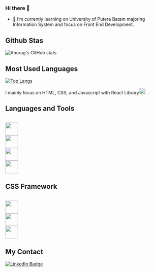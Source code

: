 ### Hi there 👋

- 🌱 I’m currently learning on University of Putera Batam majoring Information System and focus on Front End Development.

## Github Stas
![Anurag's GitHub stats](https://github-readme-stats.vercel.app/api?username=joshleez&show_icons=true&theme=tokyonight&count_private=true)

## Most Used Languages
[![Top Langs](https://github-readme-stats.vercel.app/api/top-langs/?username=joshleez&theme=tokyonight)](https://github.com/joshleez/github-readme-stats)
<div>
I mainly focus on HTML, CSS, and Javascript with React Library<code><img height="20" src="https://seeklogo.com/images/R/react-logo-7B3CE81517-seeklogo.com.png"> </code>.
</div>

## Languages and Tools
<div>
<code>
<img height="40" src="https://seeklogo.com/images/J/javascript-logo-8892AEFCAC-seeklogo.com.png">
<img height="40" src="https://seeklogo.com/images/H/html5-logo-EF92D240D7-seeklogo.com.png">
<img height="40" src="https://seeklogo.com/images/C/css3-logo-8724075274-seeklogo.com.png">
<img height="40" src="https://seeklogo.com/images/R/react-logo-7B3CE81517-seeklogo.com.png">
</code>
</div>

## CSS Framework
<div>
<code>
<img height="40" src="https://seeklogo.com/images/B/bootstrap-logo-3C30FB2A16-seeklogo.com.png">
<img height="40" src="https://seeklogo.com/images/T/tailwind-css-logo-5AD4175897-seeklogo.com.png">
<img height="40" src="https://seeklogo.com/images/M/material-ui-logo-5BDCB9BA8F-seeklogo.com.png">
</code>
</div>

## My Contact
<a href="JoshLeez/VinzZ00 ">
      <img src="https://img.shields.io/badge/LinkedIn-blue?style=for-the-badge&logo=linkedin&logoColor=white" alt="LinkedIn Badge"/>
    </a>

